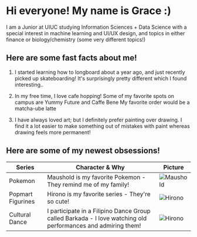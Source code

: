 # Hi everyone! My name is Grace :)

I am a Junior at UIUC studying Information Sciences + Data Science with a special interest in machine learning and UI/UX design, and topics in either finance or biology/chemistry (some very different topics!)

## Here are some fast facts about me!

1. I started learning how to longboard about a year ago, and just recently picked up skateboarding! It's surprisingly pretty different which I found interesting..

2. In my free time, I love cafe hopping! Some of my favorite spots on campus are Yummy Future and Caffe Bene
My favorite order would be a matcha-ube latte

3. I have always loved art; but I definitely prefer painting over drawing. I find it a lot easier to make something out of mistakes with paint whereas drawing feels more permanent!

## Here are some of my newest obsessions!
| Series | Character & Why | Picture | 
|------------|------------|------------|
| Pokemon | Maushold is my favorite Pokemon - They remind me of my family! | <img src = "https://archives.bulbagarden.net/media/upload/f/f4/0925Maushold.png" alt = "Maushold"><br> |
| Popmart Figurines | Hirono is my favorite series - They're so cute! | <img src = "https://m.media-amazon.com/images/I/71DqXIkTNVL.jpg" alt = "Hirono"><br> |
| Cultural Dance | I participate in a Filipino Dance Group called Barkada - I love watching old performances and admiring them! | <img src = "https://encrypted-tbn0.gstatic.com/images?q=tbn:ANd9GcRCE6AkYi1b6Z7nzP6rDjpqCMB0JfAX9Xy0Dg&s" alt = "Hirono"><br> |
